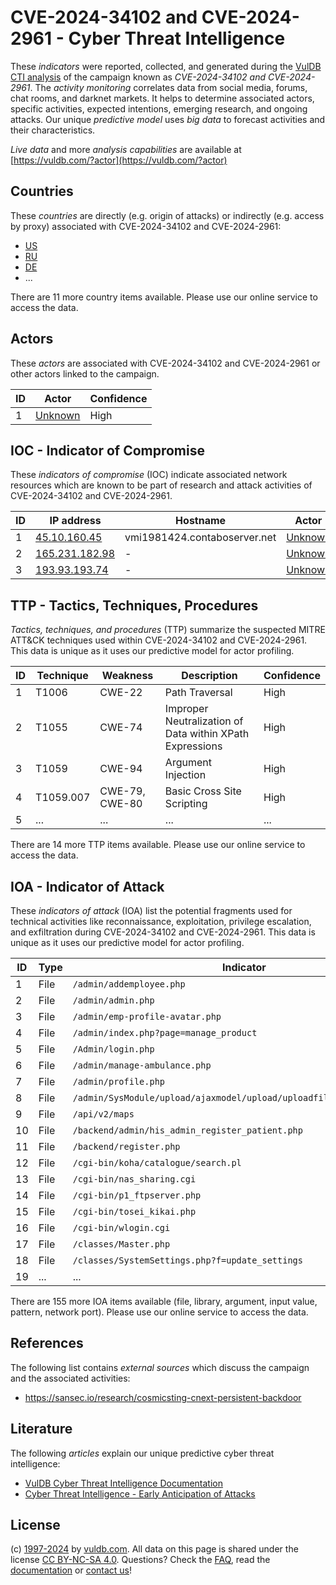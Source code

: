 # CVE-2024-34102 and CVE-2024-2961 - Cyber Threat Intelligence

These _indicators_ were reported, collected, and generated during the [VulDB CTI analysis](https://vuldb.com/?kb.cti) of the campaign known as _CVE-2024-34102 and CVE-2024-2961_. The _activity monitoring_ correlates data from social media, forums, chat rooms, and darknet markets. It helps to determine associated actors, specific activities, expected intentions, emerging research, and ongoing attacks. Our unique _predictive model_ uses _big data_ to forecast activities and their characteristics.

_Live data_ and more _analysis capabilities_ are available at [https://vuldb.com/?actor](https://vuldb.com/?actor)

## Countries

These _countries_ are directly (e.g. origin of attacks) or indirectly (e.g. access by proxy) associated with CVE-2024-34102 and CVE-2024-2961:

* [US](https://vuldb.com/?country.us)
* [RU](https://vuldb.com/?country.ru)
* [DE](https://vuldb.com/?country.de)
* ...

There are 11 more country items available. Please use our online service to access the data.

## Actors

These _actors_ are associated with CVE-2024-34102 and CVE-2024-2961 or other actors linked to the campaign.

ID | Actor | Confidence
-- | ----- | ----------
1 | [Unknown](https://vuldb.com/?actor.unknown) | High

## IOC - Indicator of Compromise

These _indicators of compromise_ (IOC) indicate associated network resources which are known to be part of research and attack activities of CVE-2024-34102 and CVE-2024-2961.

ID | IP address | Hostname | Actor | Confidence
-- | ---------- | -------- | ----- | ----------
1 | [45.10.160.45](https://vuldb.com/?ip.45.10.160.45) | vmi1981424.contaboserver.net | [Unknown](https://vuldb.com/?actor.unknown) | High
2 | [165.231.182.98](https://vuldb.com/?ip.165.231.182.98) | - | [Unknown](https://vuldb.com/?actor.unknown) | High
3 | [193.93.193.74](https://vuldb.com/?ip.193.93.193.74) | - | [Unknown](https://vuldb.com/?actor.unknown) | High

## TTP - Tactics, Techniques, Procedures

_Tactics, techniques, and procedures_ (TTP) summarize the suspected MITRE ATT&CK techniques used within CVE-2024-34102 and CVE-2024-2961. This data is unique as it uses our predictive model for actor profiling.

ID | Technique | Weakness | Description | Confidence
-- | --------- | -------- | ----------- | ----------
1 | T1006 | CWE-22 | Path Traversal | High
2 | T1055 | CWE-74 | Improper Neutralization of Data within XPath Expressions | High
3 | T1059 | CWE-94 | Argument Injection | High
4 | T1059.007 | CWE-79, CWE-80 | Basic Cross Site Scripting | High
5 | ... | ... | ... | ...

There are 14 more TTP items available. Please use our online service to access the data.

## IOA - Indicator of Attack

These _indicators of attack_ (IOA) list the potential fragments used for technical activities like reconnaissance, exploitation, privilege escalation, and exfiltration during CVE-2024-34102 and CVE-2024-2961. This data is unique as it uses our predictive model for actor profiling.

ID | Type | Indicator | Confidence
-- | ---- | --------- | ----------
1 | File | `/admin/addemployee.php` | High
2 | File | `/admin/admin.php` | High
3 | File | `/admin/emp-profile-avatar.php` | High
4 | File | `/admin/index.php?page=manage_product` | High
5 | File | `/Admin/login.php` | High
6 | File | `/admin/manage-ambulance.php` | High
7 | File | `/admin/profile.php` | High
8 | File | `/admin/SysModule/upload/ajaxmodel/upload/uploadfilepath/sysmodule_1` | High
9 | File | `/api/v2/maps` | Medium
10 | File | `/backend/admin/his_admin_register_patient.php` | High
11 | File | `/backend/register.php` | High
12 | File | `/cgi-bin/koha/catalogue/search.pl` | High
13 | File | `/cgi-bin/nas_sharing.cgi` | High
14 | File | `/cgi-bin/p1_ftpserver.php` | High
15 | File | `/cgi-bin/tosei_kikai.php` | High
16 | File | `/cgi-bin/wlogin.cgi` | High
17 | File | `/classes/Master.php` | High
18 | File | `/classes/SystemSettings.php?f=update_settings` | High
19 | ... | ... | ...

There are 155 more IOA items available (file, library, argument, input value, pattern, network port). Please use our online service to access the data.

## References

The following list contains _external sources_ which discuss the campaign and the associated activities:

* https://sansec.io/research/cosmicsting-cnext-persistent-backdoor

## Literature

The following _articles_ explain our unique predictive cyber threat intelligence:

* [VulDB Cyber Threat Intelligence Documentation](https://vuldb.com/?kb.cti)
* [Cyber Threat Intelligence - Early Anticipation of Attacks](https://www.scip.ch/en/?labs.20201022)

## License

(c) [1997-2024](https://vuldb.com/?kb.changelog) by [vuldb.com](https://vuldb.com/?kb.about). All data on this page is shared under the license [CC BY-NC-SA 4.0](https://creativecommons.org/licenses/by-nc-sa/4.0/). Questions? Check the [FAQ](https://vuldb.com/?kb.faq), read the [documentation](https://vuldb.com/?kb) or [contact us](https://vuldb.com/?contact)!
